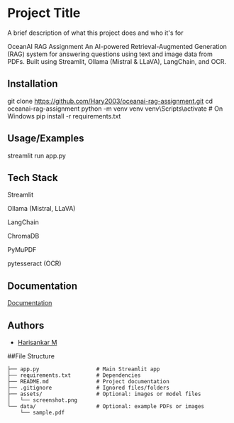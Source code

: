 
# Project Title

A brief description of what this project does and who it's for

OceanAI RAG Assignment
An AI-powered Retrieval-Augmented Generation (RAG) system for answering questions using text and image data from PDFs. Built using Streamlit, Ollama (Mistral & LLaVA), LangChain, and OCR.

## Installation

git clone
https://github.com/Hary2003/oceanai-rag-assignment.git
cd oceanai-rag-assignment
python -m venv venv
venv\Scripts\activate  # On Windows
pip install -r requirements.txt

    
## Usage/Examples


streamlit run app.py

## Tech Stack

Streamlit

Ollama (Mistral, LLaVA)

LangChain

ChromaDB

PyMuPDF

pytesseract (OCR)

## Documentation

[Documentation](https://linktodocumentation)


## Authors

- [Harisankar M](https://www.github.com/Hary2003)

##File Structure
``` oceanai-rag/
├── app.py                  # Main Streamlit app      
├── requirements.txt        # Dependencies
├── README.md               # Project documentation
├── .gitignore              # Ignored files/folders
├── assets/                 # Optional: images or model files
│   └── screenshot.png
└── data/                   # Optional: example PDFs or images
    └── sample.pdf
 ```
